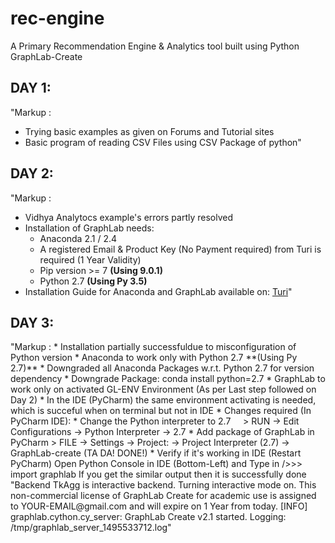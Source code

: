 # rec-engine
A Primary Recommendation Engine &amp; Analytics tool built using Python GraphLab-Create


## DAY 1:
"Markup :  
  * Trying basic examples as given on Forums and Tutorial sites
  * Basic program of reading CSV Files using CSV Package of python"

## DAY 2:
"Markup :
  * Vidhya Analytocs example's errors partly resolved
  * Installation of GraphLab needs:
    * Anaconda 2.1 / 2.4
    * A registered Email & Product Key (No Payment required) from Turi is required (1 Year Validity)
    * Pip version >= 7 **(Using 9.0.1)**
    * Python 2.7 **(Using Py 3.5)**
  * Installation Guide for Anaconda and GraphLab available on: [Turi](https://turi.com/download/install-graphlab-create.html)"

<h2>DAY 3:</h2>
"Markup :
  * Installation partially successfuldue to misconfiguration of Python version
  * Anaconda to work only with Python 2.7 **(Using Py 2.7)**
  * Downgraded all Anaconda Packages w.r.t. Python 2.7 for version dependency
  * Downgrade Package: conda install python=2.7
  * GraphLab to work only on activated GL-ENV Environment (As per Last step followed on Day 2)
  * In the IDE (PyCharm)  the same environment activating is needed, which is succeful when on terminal but not in IDE
  * Changes required (In PyCharm IDE):
    * Change the Python interpreter to 2.7
        > RUN -> Edit Configurations -> Python Interpreter -> 2.7
    * Add package of GraphLab in PyCharm
        > FILE -> Settings -> Project:<Project_Name> -> Project Interpreter (2.7) -> GraphLab-create (TA DA! DONE!)
    * Verify if it's working in IDE (Restart PyCharm)
        Open Python Console in IDE (Bottom-Left) and Type in
        />>> import graphlab
        If you get the similar output then it is successfully done
        "Backend TkAgg is interactive backend. Turning interactive mode on.
        This non-commercial license of GraphLab Create for academic use is assigned to YOUR-EMAIL@gmail.com and will expire on 1 Year from today.
        [INFO] graphlab.cython.cy_server: GraphLab Create v2.1 started. Logging: /tmp/graphlab_server_1495533712.log"
